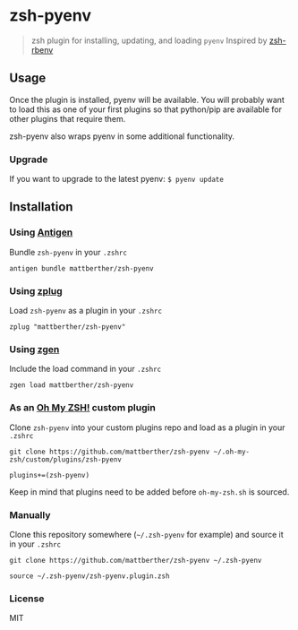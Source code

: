 # zsh-pyenv
> zsh plugin for installing, updating, and loading `pyenv`
> Inspired by [zsh-rbenv](https://github.com/cswl/zsh-rbenv)

## Usage
Once the plugin is installed, pyenv will be available. You will probably want to load this as one of your first plugins so that python/pip are available for other plugins that require them.

zsh-pyenv also wraps pyenv in some additional functionality.

### Upgrade
If you want to upgrade to the latest pyenv: `$ pyenv update`

## Installation

### Using [Antigen](https://github.com/zsh-users/antigen)
Bundle `zsh-pyenv` in your `.zshrc`

```
antigen bundle mattberther/zsh-pyenv
```

### Using [zplug](https://github.com/b4b4r07/zplug)
Load `zsh-pyenv` as a plugin in your `.zshrc`

```
zplug "mattberther/zsh-pyenv"
```

### Using [zgen](https://github.com/tarjoilija/zgen)
Include the load command in your `.zshrc`

```
zgen load mattberther/zsh-pyenv
```

### As an [Oh My ZSH!](https://github.com/robbyrussell/oh-my-zsh) custom plugin
Clone `zsh-pyenv` into your custom plugins repo and load as a plugin in your `.zshrc`

```shell
git clone https://github.com/mattberther/zsh-pyenv ~/.oh-my-zsh/custom/plugins/zsh-pyenv
```

```
plugins+=(zsh-pyenv)
```

Keep in mind that plugins need to be added before `oh-my-zsh.sh` is sourced.

### Manually
Clone this repository somewhere (`~/.zsh-pyenv` for example) and source it in your `.zshrc`

```shell
git clone https://github.com/mattberther/zsh-pyenv ~/.zsh-pyenv
```

```
source ~/.zsh-pyenv/zsh-pyenv.plugin.zsh
```

### License

MIT
